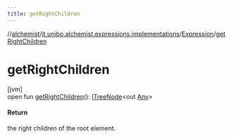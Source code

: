```yaml
---
title: getRightChildren
---
```

//[alchemist](../../../index.html)/[it.unibo.alchemist.expressions.implementations](../index.html)/[Expression](index.html)/[getRightChildren](get-right-children.html)



# getRightChildren



[jvm]\
open fun [getRightChildren](get-right-children.html)(): [ITreeNode](../../it.unibo.alchemist.expressions.interfaces/-i-tree-node/index.html)<out [Any](https://kotlinlang.org/api/latest/jvm/stdlib/kotlin/-any/index.html)>



#### Return



the right children of the root element.




